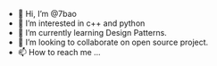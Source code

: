 - 👋 Hi, I’m @7bao
- 👀 I’m interested in c++ and python
- 🌱 I’m currently learning Design Patterns.
- 💞️ I’m looking to collaborate on open source project.
- 📫 How to reach me ...

<!---
7bao/7bao is a ✨ special ✨ repository because its `README.md` (this file) appears on your GitHub profile.
You can click the Preview link to take a look at your changes.
--->

